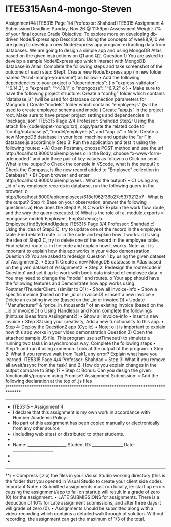 # ITE5315Asn4-mongo-Steven
Assignment#4
ITE5315 Page 1/4 Professor: Shahdad
ITE5315 Assignment 4
Submission Deadline: Sunday, Nov 26 @ 11:59pm
Assessment Weight: 7% of your final course Grade
Objective: To explore more on developing db-driven Node/Express app
Description: Using the concepts of week8,9,10 we are going to develop a new Node/Express app 
program extracting data from databases. We are going to design a simple app and using MongoDB 
Atlas based on the given instructions on Q1 and Q2.
Question 1) You are asked to develop a sample Node/Express app which interact with 
MongoDB database in Atlas. Complete the following steps and take screenshot of the outcome 
of each step:
Step1: Create new Node/Express app (in new folder named “Asn4-mongo-yourname”) as
follow:
• Add the following dependencies to your project
o "dependencies": {
o "express-validator": "^6.14.2",
o "express": "^4.18.1",
o "mongoose": "^6.7.2"
o }
• Make sure to have the following project structure:
Create a “config” folder which contains 
“database.js” (will be used for database 
connection parameters for Mongodb.)
Create “models” folder which contains 
“employee.js” (will be used to create 
employee schema and model.)
Create “app.js” in the project root.
Make sure to have proper project settings 
and dependencies in “package.json”
ITE5315 Page 2/4 Professor: Shahdad
Step2: Using the attach file (codenippet-mongo.txt), copy/paste the related code to 
“config/database.js”, “model/employee.js”, and “app.js”.
• Note: Create a new MongoDB database in your local machine and update the “url” in 
database.js accordingly
Step 3: Run the application and test it using the following routes:
• A) Open Postman, choose POST method and use the url 
http://localhost:8000/api/employees
o In the Body, choose “x-www-form-urlencoded” and add three pair of key values 
as follow
o
o Click on send. What is the output?
o Check the console in VScode, what is the output?
o Check the Compass, is the new record added to “Employee” collection in 
Database?
• B) Open browser and enter http://localhost:8000/api/employees . What is the output?
• C) Using any _id of any employee records in database, run the following query in the 
browser:
o http://localhost:8000/api/employees/618cf962f36b27c5379212b7 . What is the 
output?
Step 4: Base on your observation, answer the following questions:
a) How does the Step3:A, B,C work? Explain the work flow, route, and the way the query 
executed. 
b) What is the role of:
a. module.exports = mongoose.model('Employee', EmpSchema);
b. Employee.findByIdAndUpdate
ITE5315 Page 3/4 Professor: Shahdad
c) Using the idea of Step3:C, try to update one of the record in the employee table .Find 
related route ☺ in the code and explain how it works.
d) Using the idea of Step3:C, try to delete one of the record in the employee table. Find 
related route ☺ in the code and explain how it works.
Note:
a. It is important to explain how this app works in your video demonstration
Question 2) You are asked to redesign Question 1 by using the given dataset of Assignment2.
• Step 1: Create a new MongoDB database in Atlas based on the given dataset of 
Assignment2. 
• Step 2: Redesign the route/code in Question1 and set it up to work with book-data instead 
of employee data. 
o You may need to change the “model” and routes.
o Your app should have the following features and Demonstrate how app works 
using Postman/ThunderClient. (similar to Q1):
▪ Show all invoice-info 
▪ Show a specific invoice (based on the _id or invoiceID)
▪ Insert a new invoice
▪ Delete an existing invoice (based on the _id or invoiceID)
▪ Update "Manufacturer" & “price_in_thousands” of an existing invoice
(based on the _id or invoiceID)
o Using Handlebar and Form complete the followings (hint:use ideas from 
Assingment2):
▪ Show all invoice-info 
▪ Insert a new invoice
• Step 3:Using your creativity, Add a new functionality to this app.
• Step 4: Deploy the Question2 app (Cyclic)
• Note:
o It is important to explain how this app works in your video demonstration
Question 3) Open the attached sample JS file. This program use setTimeout() to simulate a 
running two tasks in asynchronous way. Complete the following steps
• Step 1: and run it using nodemon. Look at the output of the program. 
• Step 2: What if you remove wait from Task1, any error? Explain what have you learned.
ITE5315 Page 4/4 Professor: Shahdad
• Step 3: What if you remove all await/async from the task1 and 2. How do you explain 
changes in the output compare to Step 1?
• Step 4: Bonus: Can you design the given functionality/program using Promise?
Assignment Submission:
• Add the following declaration at the top of .js files 
/******************************************************************************
***
* ITE5315 – Assignment 4
* I declare that this assignment is my own work in accordance with Humber Academic Policy. 
* No part of this assignment has been copied manually or electronically from any other source
* (including web sites) or distributed to other students.
* 
* Name: ___________________ Student ID: _______________ Date: ____________________
*
*
******************************************************************************
**/ 
• Compress (.zip) the files in your Visual Studio working directory (this is the folder that you 
opened in Visual Studio to create your client side code).
Important Note:
• Submitted assignments must run locally, ie: start up errors causing the assignment/app to fail on 
startup will result in a grade of zero (0) for the assignment.
• LATE SUBMISSIONS for assignments. There is a deduction of 10% for Late assignment 
submissions, and after three days it will grade of zero (0).
• Assignments should be submitted along with a video-recording which contains a detailed 
walkthrough of solution. Without recording, the assignment can get the maximum of 1/3 of the 
total. 
